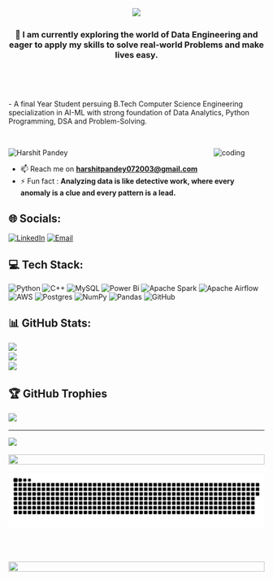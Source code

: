 <p align="center">
  <img src="https://readme-typing-svg.herokuapp.com?font=Fira+Code&Center=true&pause=1000&width=435&lines=Hello%2C+I+am+Harshit+Pandey.+;A+Data+Engineer+Enthusiast+;A+Data+Analyst;Community+Contributer">
</p>

<h3 align="center">🔭 I am currently exploring the world of Data Engineering and eager to apply my skills to solve real-world Problems and make lives easy. </h3><br>

 <p>&nbsp;</p>
  - A final Year Student persuing B.Tech Computer Science Engineering specialization in AI-ML with strong foundation of Data Analytics, Python Programming, DSA and Problem-Solving.
<p>&nbsp;</p>

<p>
  <img align="right" alt="coding" width="100" src="https://media.giphy.com/media/LaVp0AyqR5bGsC5Cbm/giphy.gif">
</p>
<p align="left"> <img src="https://komarev.com/ghpvc/?username=harshit779921&label=Visitors&color=5cc0ff&style=plastic" alt="Harshit Pandey" /> </p>

-  📫 Reach me on **harshitpandey072003@gmail.com**
- ⚡ Fun fact : **Analyzing data is like detective work, where every anomaly is a clue and every pattern is a lead.**

## 🌐 Socials:
[![LinkedIn](https://img.shields.io/badge/LinkedIn-%230077B5.svg?logo=linkedin&logoColor=white)](https://www.linkedin.com/in/harshitpandey7799) [![Email](https://img.shields.io/badge/Email-D14836?logo=gmail&logoColor=white)](mailto:harshitpandey072003@gmail.com) 

## 💻 Tech Stack:
![Python](https://img.shields.io/badge/python-3670A0?style=for-the-badge&logo=python&logoColor=ffdd54) ![C++](https://img.shields.io/badge/c++-%2300599C.svg?style=for-the-badge&logo=c%2B%2B&logoColor=white) ![MySQL](https://img.shields.io/badge/mysql-4479A1.svg?style=for-the-badge&logo=mysql&logoColor=white) ![Power Bi](https://img.shields.io/badge/power_bi-F2C811?style=for-the-badge&logo=powerbi&logoColor=black) ![Apache Spark](https://img.shields.io/badge/Apache%20Spark-FDEE21?style=for-the-badge&logo=apachespark&logoColor=black) ![Apache Airflow](https://img.shields.io/badge/Apache%20Airflow-017CEE?style=for-the-badge&logo=Apache%20Airflow&logoColor=white) ![AWS](https://img.shields.io/badge/AWS-%23FF9900.svg?style=for-the-badge&logo=amazon-aws&logoColor=white) ![Postgres](https://img.shields.io/badge/postgres-%23316192.svg?style=for-the-badge&logo=postgresql&logoColor=white) ![NumPy](https://img.shields.io/badge/numpy-%23013243.svg?style=for-the-badge&logo=numpy&logoColor=white) ![Pandas](https://img.shields.io/badge/pandas-%23150458.svg?style=for-the-badge&logo=pandas&logoColor=white) ![GitHub](https://img.shields.io/badge/github-%23121011.svg?style=for-the-badge&logo=github&logoColor=white)

## 📊 GitHub Stats:
![](https://github-readme-stats.vercel.app/api?username=harshit779921&theme=dark&hide_border=false&include_all_commits=false&count_private=false)<br/>
![](https://github-readme-streak-stats.herokuapp.com/?user=harshit779921&theme=dark&hide_border=false)<br/>
![](https://github-readme-stats.vercel.app/api/top-langs/?username=harshit779921&theme=dark&hide_border=false&include_all_commits=false&count_private=false&layout=compact)

## 🏆 GitHub Trophies
![](https://github-profile-trophy.vercel.app/?username=harshit779921&theme=radical&no-frame=false&no-bg=true&margin-w=4)

---
[![](https://visitcount.itsvg.in/api?id=harshit779921&icon=0&color=0)](https://visitcount.itsvg.in)

<img src="https://i.imgur.com/dBaSKWF.gif" height="20" width="100%">

<p align="center">
 <img width="1000" src="github-snake.svg" alt="snake"/>
</p>

 <br><br>

<img src="https://i.imgur.com/dBaSKWF.gif" height="20" width="100%">

